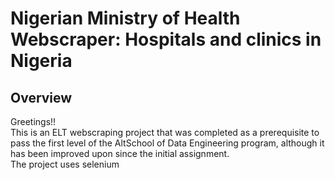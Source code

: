 # Nigerian Ministry of Health Webscraper: Hospitals and clinics in Nigeria
## Overview
Greetings!!<br>
This is an ELT webscraping project that was completed as a prerequisite to pass the first level of the AltSchool of
Data Engineering program, although it has been improved upon since the initial assignment.<br>
The project uses selenium